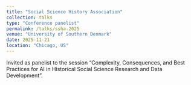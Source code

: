 ```yaml
---
title: "Social Science History Association"
collection: talks
type: "Conference panelist"
permalink: /talks/ssha-2025
venue: "University of Southern Denmark"
date: 2025-11-21
location: "Chicago, US"
---
```


Invited as panelist to the session “Complexity, Consequences, and Best Practices for AI in Historical Social Science Research and Data Development”.
